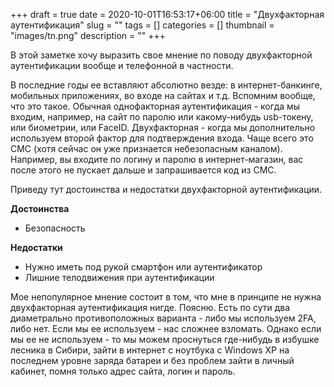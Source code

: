 +++ 
draft = true
date = 2020-10-01T16:53:17+06:00
title = "Двухфакторная аутентификация"
slug = "" 
tags = []
categories = []
thumbnail = "images/tn.png"
description = ""
+++

В этой заметке хочу выразить свое мнение по поводу двухфакторной аутентификации вообще и телефонной в частности.

В последние годы ее вставляют абсолютно везде: в интернет-банкинге, мобильных приложениях, во входе на сайтах и т.д.
Вспомним вообще, что это такое. Обычная однофакторная аутентификация - когда мы входим, например, на сайт по паролю или какому-нибудь usb-токену, или биометрии, или FaceID. Двухфакторная  - когда мы дополнительно используем второй фактор для подтверждения входа. Чаще всего это СМС (хотя сейчас он уже признается небезопасным каналом). Например, вы входите по логину и паролю в интернет-магазин, вас после этого не пускает дальше и запрашивается код из СМС.

Приведу тут достоинства и недостатки двухфакторной аутентификации.

**Достоинства**
+ Безопасность

**Недостатки**
+ Нужно иметь под рукой смартфон или аутентификатор
+ Лишние телодвижения при аутентификации

Мое непопулярное мнение состоит в том, что мне в принципе не нужна двухфакторная аутентификация нигде.
Поясню. Есть по сути два диаметрально противоположных варианта - либо мы используем 2FA, либо нет. Если мы ее используем - нас сложнее взломать. Однако если мы ее не используем - то мы можем проснуться где-нибудь в избушке лесника в Сибири, зайти в интернет с ноутбука с Windows XP на последнем уровне заряда батареи и без проблем зайти в личный кабинет, помня только адрес сайта, логин и пароль.